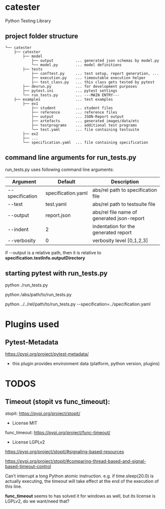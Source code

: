 # catester
Python Testing Library

## project folder structure
```
└── catester
    ├── catester
        ├── model
            ├── output          ... generated json schemas by model.py
            └── model.py        ... model definitions
        ├── tests
            ├── conftest.py     ... test setup, report generation, ...
            ├── execution.py    ... timeoutable execution helper
            ├── test_class.py   ... this class gets tested by pytest
        ├── devrun.py           ... for development purposes
        ├── pytest.ini          ... pytest settings
        └── run_tests.py        ... ---MAIN ENTRY---
    ├── examples                ... test examples
        ├── ex1
            ├── student         ... student files
            ├── reference       ... reference files
            ├── output          ... JSON-Report output
            ├── artefacts       ... generated images/data/etc
            ├── testprograms    ... additional test programs
            └── test.yaml       ... file containing testsuite
        ├── ex2
        ├── ...
        └── specification.yaml  ... file containing specification
```

## command line arguments for run_tests.py
run_tests.py uses following command line arguments:

| Argument | Default | Description |
| --- | --- | --- |
| --specification | specification.yaml | abs/rel path to specification file |
| --test | test.yaml | abs/rel path to testsuite file |
| --output | report.json | abs/rel file name of generated json-report |
| --indent | 2 | indentation for the generated report |
| --verbosity | 0 | verbosity level [0,1,2,3] |

if --output is a relative path, then it is relative to **specification.testInfo.outputDirectory**

## starting pytest with run_tests.py
python ./run_tests.py

python /abs/path/to/run_tests.py

python ../../rel/path/to/run_tests.py --specification=../specification.yaml

# Plugins used

## Pytest-Metadata
https://pypi.org/project/pytest-metadata/
- this plugin provides environment data (platform, python version, plugins)


# TODOS

## Timeout (stopit vs func_timeout):

stopit:
https://pypi.org/project/stopit/

- License MIT

func_timeout:
https://pypi.org/project/func-timeout/

- License LGPLv2

https://pypi.org/project/stopit/#signaling-based-resources

https://pypi.org/project/stopit/#comparing-thread-based-and-signal-based-timeout-control

Can’t interrupt a long Python atomic instruction. e.g. if time.sleep(20.0) is actually executing, the timeout will take effect at the end of the execution of this line.

**func_timeout** seems to has solved it for windows as well, but its license is LGPLv2, do we want/need that?

